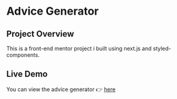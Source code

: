 # Advice Generator

## Project Overview
This is a front-end mentor project i built using next.js and styled-components.

## Live Demo
You can view the advice generator 👉 [here](https://advice-generator-ruddy-ten.vercel.app/)
